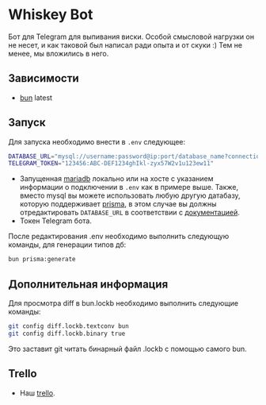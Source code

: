 # Whiskey Bot
Бот для Telegram для выпивания виски. Особой смысловой нагрузки он не несет, и как таковой был написал ради опыта и от скуки :) Тем не менее, мы вложились в него.

## Зависимости
- [bun](https://bun.sh) latest

## Запуск
Для запуска необходимо внести в `.env` следующее: 
```sh
DATABASE_URL="mysql://username:password@ip:port/database_name?connection_limit=1"
TELEGRAM_TOKEN="123456:ABC-DEF1234ghIkl-zyx57W2v1u123ew11"
```

- Запущенная [mariadb](https://mariadb.org/) локально или на хосте с указанием информации о подключении в `.env` как в примере выше. Также, вместо mysql вы можете использовать любую другую датабазу, которую поддерживает [prisma](https://www.prisma.io/docs/orm/reference/supported-databases), в этом случае вы должны отредактировать `DATABASE_URL` в соответствии с [документацией](https://www.prisma.io/docs/orm/reference/connection-urls).
- Токен Telegram бота.


После редактирования .env необходимо выполнить следующую команды, для генерации типов дб:
```sh
bun prisma:generate
```

## Дополнительная информация
Для просмотра diff в bun.lockb необходимо выполнить следующие команды: 
```sh
git config diff.lockb.textconv bun
git config diff.lockb.binary true
```
Это заставит git читать бинарный файл .lockb с помощью самого bun.

## Trello
- Наш [trello](https://trello.com/b/GVG9J3hm/whiskybot).
